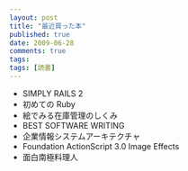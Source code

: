 ```yaml
---
layout: post
title: "最近買った本"
published: true
date: 2009-06-28
comments: true
tags:
tags: [読書]
---
```


- SIMPLY RAILS 2
- 初めての Ruby
- 絵でみる在庫管理のしくみ
- BEST SOFTWARE WRITING
- 企業情報システムアーキテクチャ
- Foundation ActionScript 3.0 Image Effects
- 面白南極料理人
